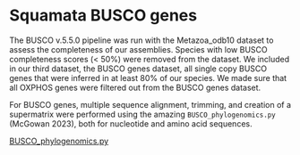 # Squamata BUSCO genes

The BUSCO v.5.5.0 pipeline was run with the Metazoa_odb10 dataset to assess the completeness of our assemblies. Species with low BUSCO completeness scores (< 50%) were removed from the dataset. We included in our third dataset, the BUSCO genes dataset, all single copy BUSCO genes that were inferred in at least 80% of our species. We made sure that all OXPHOS genes were filtered out from the BUSCO genes dataset. 

For BUSCO genes, multiple sequence alignment, trimming, and creation of a supermatrix were performed using the amazing `BUSCO_phylogenomics.py` (McGowan 2023), both for nucleotide and amino acid sequences. 

[BUSCO_phylogenomics.py](https://github.com/jamiemcg/BUSCO_phylogenomics?tab=readme-ov-file)

